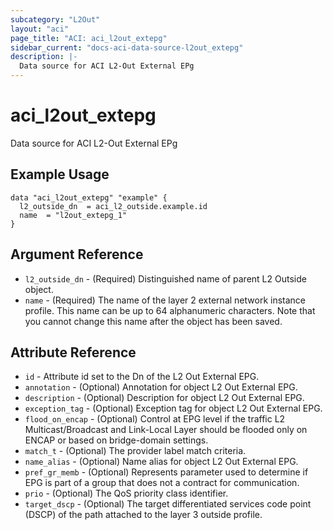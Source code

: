 ```yaml
---
subcategory: "L2Out"
layout: "aci"
page_title: "ACI: aci_l2out_extepg"
sidebar_current: "docs-aci-data-source-l2out_extepg"
description: |-
  Data source for ACI L2-Out External EPg
---
```


# aci_l2out_extepg #

Data source for ACI L2-Out External EPg

## Example Usage ##

```hcl
data "aci_l2out_extepg" "example" {
  l2_outside_dn  = aci_l2_outside.example.id
  name  = "l2out_extepg_1"
}
```

## Argument Reference ##

- `l2_outside_dn` - (Required) Distinguished name of parent L2 Outside object.
- `name` - (Required) The name of the layer 2 external network instance profile. This name can be up to 64 alphanumeric characters. Note that you cannot change this name after the object has been saved.

## Attribute Reference ##

- `id` - Attribute id set to the Dn of the L2 Out External EPG.
- `annotation` - (Optional) Annotation for object L2 Out External EPG.
- `description` - (Optional) Description for object L2 Out External EPG.
- `exception_tag` - (Optional) Exception tag for object L2 Out External EPG.
- `flood_on_encap` - (Optional) Control at EPG level if the traffic L2 Multicast/Broadcast and Link-Local Layer should be flooded only on ENCAP or based on bridge-domain settings.
- `match_t` - (Optional) The provider label match criteria.
- `name_alias` - (Optional) Name alias for object L2 Out External EPG.
- `pref_gr_memb` - (Optional) Represents parameter used to determine if EPG is part of a group that does not a contract for communication.
- `prio` - (Optional) The QoS priority class identifier.
- `target_dscp` - (Optional) The target differentiated services code point (DSCP) of the path attached to the layer 3 outside profile.
